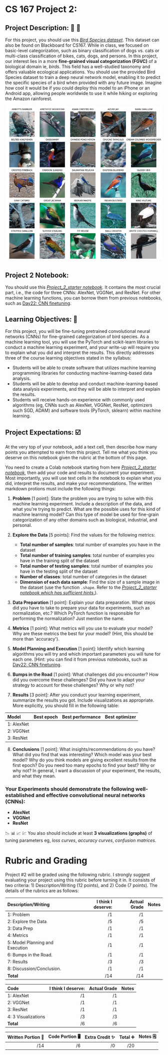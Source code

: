 # CS 167 Project 2: 

## Project Description: 🎥 🍿
For this project, you should use this [_Bird Species dataset_](https://analytics.drake.edu/~reza/teaching/cs167_fall24/dataset/bird_species_v1.zip). This dataset can also be found on Blackboard for CS167. While in class, we focused on basic-level categorization, such as binary classification of dogs vs. cats or multi-class classification of bikes, cats, dogs, and persons. In this project, our interest lies in a more __fine-grained visual categorization (FGVC)__ of a biological domain ie, _birds_. This field has a well-studied taxonomy and offers valuable ecological applications. You should use the provided Bird Species dataset to train a deep neural network model, enabling it to predict the specific species of a bird when provided with any future image. Imagine how cool it would be if you could deploy this model to an iPhone or an Android app, allowing people worldwide to use it while hiking or exploring the Amazon rainforest.
<div style="text-align: center;">
<img src="bird_species_thumbnail.png" alt="Bird species for fine-grained categorization" width=500/>
</div>

## Project 2 Notebook:
You should use this [_Project_2_starter notebook_](https://github.com/alimoorreza/CS167-Fall24-Project-2/blob/main/Project2_starter.ipynb). It contains the most crucial part, i.e., the code for three CNNs: AlexNet, VGGNet, and ResNet. For other machine learning functions, you can borrow them from previous notebooks, such as [Day22: CNN finetuning](https://github.com/alimoorreza/CS167-fall24-notes/blob/main/Day23_CNN_finetuning.ipynb).

## Learning Objectives: 📝
For this project, you will be fine-tuning pretrained convolutional neural networks (CNNs) for fine-grained categorization of bird species. As a machine learning tool, you will use the PyTorch and scikit-learn libraries to conduct a machine learning experiment, and your write-up will require you to explain what you did and interpret the results. This directly addresses three of the course learning objectives stated in the syllabus:
- Students will be able to create software that utilizes machine learning programming libraries for conducting machine-learning-based data analysis.
- Students will be able to develop and conduct machine-learning-based data analysis experiments, and they will be able to interpret and explain the results.
- Students will receive hands-on experience with commonly used algorithms (eg, CNNs such as AlexNet, VGGNet, ResNet, optimizers such SGD, ADAM) and software tools (PyTorch, sklearn) within machine learning.


## Project Expectations: ☑️
At the very top of your notebook, add a text cell, then describe how many points you attempted to earn from this project. Tell me what you think you deserve on this notebook given the rubric at the bottom of this page.

You need to create a Colab notebook starting from here [_Project_2_starter notebook_](https://github.com/alimoorreza/CS167-Fall24-Project-2/blob/main/Project2_starter.ipynb), then add your code and results to document your experiment. Most importantly, you will use text cells in the notebook to explain what you did, interpret the results, and make your recommendations. The written markdown protions must include the following things:
1. **Problem** [1 point]: State the problem you are trying to solve with this machine learning experiment. Include a description of the data, and what you're trying to predict. What are the possible uses for this kind of machine learning model? Can this type of model be used for fine-grain categorization of any other domains such as biological, industrial, and personal.
2. **Explore the Data** [5 points]: Find the values for the following metrics: 
    - __Total number of samples__: total number of examples you have in the dataset
    - __Total number of training samples__: total number of examples you have in the training split of the dataset
    - __Total number of testing samples__: total number of examples you have in the testing split of the dataset
    - __Number of classes__: total number of categories in the dataset
    - __Dimension of each data sample__: Find the size of a sample image in the dataset (use the function `.shape`. Refer to the  [_Project_2_starter notebook which has sufficient hints_.](https://github.com/alimoorreza/CS167-Fall24-Project-2/blob/main/Project2_starter.ipynb)).
    
3.  **Data Preparation** [1 point]: Explain your data preparation. What steps did you have to take to prepare your data for experiments, such as normalization, etc.? Which PyTorch function is responsible for performing the normalization? Just mention the name.
4.  **Metrics** [1 point]: What metrics will you use to evaluate your model? Why are these metrics the best for your model? (Hint, this should be more than 'accuracy').
5.  **Model Planning and Execution** [1 point]: Identify which learning algorithms you will try and which important parameters you will tune for each one. [Hint: you can find it from previous notebooks, such as [Day22: CNN finetuning](https://github.com/alimoorreza/CS167-sp24-notes/blob/main/Day22_CNN_finetuning.ipynb).
6.  **Bumps in the Road** [1 point]: What challenges did you encounter? How did you overcome these challenges? Did you have to adapt your strategy to account for these challenges? Why or why not?
7.  **Results** [3 point]: After you conduct your learning experiment, summarize the results you got. Include visualizations as appropriate. More explicitly, you should fill in the following table:

| **Model**                        |**Best epoch** |**Best performance** |**Best optimizer** 
| :------------------------------- | ------------: | ------------: | ------------: |
| 1: AlexNet                       |               |               |               |
| 2: VGGNet                        |               |               |               |
| 3: ResNet                        |               |               |               |

8.  **Conclusions** [1 point]: What insights/recommendations do you have? What did you find that was interesting? Which model was your best model? Why do you think models are giving excellent results from the first epoch? Do you need too many epochs to find your best? Why or why not? In general, I want a discussion of your experiment, the results, and what they mean.


### Your Experiments should demonstrate the following well-established and effective convolutional neural networks (CNNs):
- **AlexNet**
- **VGGNet**
- **ResNet**

📉 📊 📈 💹 You also should include at least **3 visualizations (graphs)** of tuning parameters eg, _loss curves_, _accuracy curves_, _confusion matrices_.


# Rubric and Grading
Project #2 will be graded using the following rubric. I strongly suggest evaluating your project using this rubric before turning it in.
It consists of two criteria: 1) Description/Writing (12 points), and 2) Code (7 points). The details of the rubrics are as follows:

| **Description/Writing**          |**I think I deserve:**   |**Actual Grade**|**Notes** |
| :------------------------------- | -------: | ----: |:---- |
| 1: Problem                       |        /1|       /1|    |
| 2: Explore the Data              |        /5|       /5|    | 
| 3: Data Prep                     |        /1|       /1|    |
| 4: Metrics                       |        /1|       /1|    | 
| 5: Model Planning and Execution  |        /1|       /1|    |
| 6: Bumps in the Road.            |        /1|       /1|    |
| 7: Results                       |        /3|       /3|    | 
| 8: Discussion/Conclusion.        |        /1|       /1|    |
| <b>Total                         |       /14 |     /14 </b>   |

| **Code**                         |**I think I deserve:**|**Actual Grade**    |**Notes** |
| :------------------------------- | -------: |-------: | :----    |
| 1: AlexNet                       |        /1|        /1|         |
| 2: VGGNet                        |        /1|        /1|         | 
| 3: ResNet                        |        /1|        /1|         |
| 4: 3 Visualizations              |        /3|        /3|         | 
| <b>Total                         |        /6 |       /6|</b>     |


| **Written Portion** 📝 | **Code Portion** 🖥️ | **Extra Credit** ✨  |**Total** ➕ |**Notes** 🗒️|
| ---------: | -------------------: | ------------: |-------------: |---------- |
|       /14  |                  /6 |           /0 |         /20|           |


